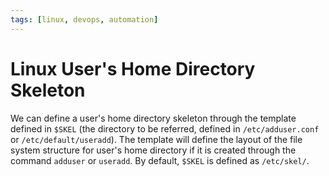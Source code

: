 ```yaml
---
tags: [linux, devops, automation]
---
```


# Linux User's Home Directory Skeleton

We can define a user's home directory skeleton through the template defined in
`$SKEL` (the directory to be referred, defined in `/etc/adduser.conf` or
`/etc/default/useradd`). The template will define the layout of the file system
structure for user's home directory if it is created through the command
`adduser` or `useradd`. By default, `$SKEL` is defined as `/etc/skel/`.
